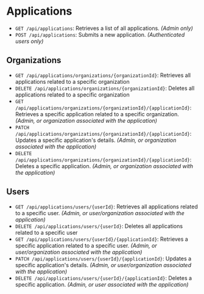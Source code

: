 # Applications
- `GET /api/applications`: Retrieves a list of all applications. *(Admin only)*
- `POST /api/applications`: Submits a new application. *(Authenticated users only)*

## Organizations
- `GET /api/applications/organizations/{organizationId}`: Retrieves all applications related to a specific organization
- `DELETE /api/applications/organizations/{organizationId}`: Deletes all applications related to a specific organization
- `GET /api/applications/organizations/{organizationId}/{applicationId}`: Retrieves a specific application related to a specific organization. *(Admin, or organization associated with the application)*
- `PATCH /api/applications/organizations/{organizationId}/{applicationId}`: Updates a specific application's details. *(Admin, or organization associated with the application)*
- `DELETE /api/applications/organizations/{organizationId}/{applicationId}`: Deletes a specific application. *(Admin, or organization associated with the application)*

## Users
- `GET /api/applications/users/{userId}`: Retrieves all applications related to a specific user. *(Admin, or user/organization associated with the application)* 
- `DELETE /api/applications/users/{userId}`: Deletes all applications related to a specific user
- `GET /api/applications/users/{userId}/{applicationId}`: Retrieves a specific application related to a specific user. *(Admin, or user/organization associated with the application)*
- `PATCH /api/applications/users/{userId}/{applicationId}`: Updates a specific application's details. *(Admin, or user/organization associated with the application)*
- `DELETE /api/applications/users/{userId}/{applicationId}`: Deletes a specific application. *(Admin, or user associated with the application)*